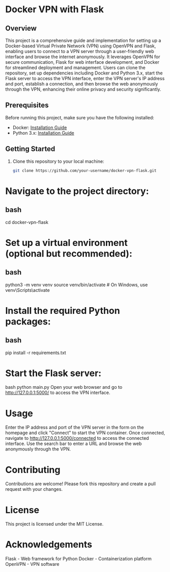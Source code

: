 # Docker VPN with Flask

## Overview

This project is a comprehensive guide and implementation for setting up a Docker-based Virtual Private Network (VPN) using OpenVPN and Flask, enabling users to connect to a VPN server through a user-friendly web interface and browse the internet anonymously. It leverages OpenVPN for secure communication, Flask for web interface development, and Docker for streamlined deployment and management. Users can clone the repository, set up dependencies including Docker and Python 3.x, start the Flask server to access the VPN interface, enter the VPN server's IP address and port, establish a connection, and then browse the web anonymously through the VPN, enhancing their online privacy and security significantly.
## Prerequisites

Before running this project, make sure you have the following installed:

- Docker: [Installation Guide](https://docs.docker.com/get-docker/)
- Python 3.x: [Installation Guide](https://www.python.org/downloads/)

## Getting Started

1. Clone this repository to your local machine:

   ```bash
   git clone https://github.com/your-username/docker-vpn-flask.git
# Navigate to the project directory:
## bash
cd docker-vpn-flask
# Set up a virtual environment (optional but recommended):
## bash
python3 -m venv venv
source venv/bin/activate  # On Windows, use venv\Scripts\activate
# Install the required Python packages:
## bash
pip install -r requirements.txt
# Start the Flask server:
bash
python main.py
Open your web browser and go to http://127.0.0.1:5000/ to access the VPN interface.
# Usage
Enter the IP address and port of the VPN server in the form on the homepage and click "Connect" to start the VPN container.
Once connected, navigate to http://127.0.0.1:5000/connected to access the connected interface.
Use the search bar to enter a URL and browse the web anonymously through the VPN.
# Contributing
Contributions are welcome! Please fork this repository and create a pull request with your changes.

# License
This project is licensed under the MIT License.
# Acknowledgements
Flask - Web framework for Python
Docker - Containerization platform
OpenVPN - VPN software
